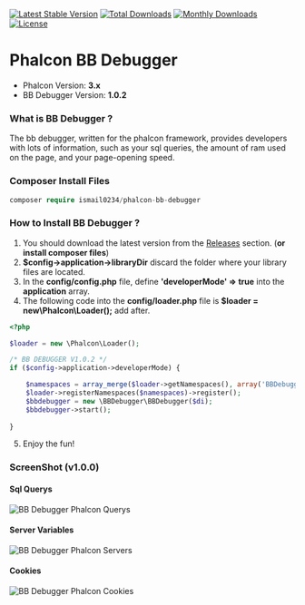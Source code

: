 [![Latest Stable Version](https://poser.pugx.org/ismail0234/phalcon-bb-debugger/v/stable)](https://packagist.org/packages/ismail0234/phalcon-bb-debugger)
[![Total Downloads](https://poser.pugx.org/ismail0234/phalcon-bb-debugger/downloads)](https://packagist.org/packages/ismail0234/phalcon-bb-debugger)
[![Monthly Downloads](https://poser.pugx.org/ismail0234/phalcon-bb-debugger/d/monthly)](https://packagist.org/packages/ismail0234/phalcon-bb-debugger)
[![License](https://poser.pugx.org/ismail0234/phalcon-bb-debugger/license)](https://packagist.org/packages/ismail0234/phalcon-bb-debugger)

# Phalcon BB Debugger

* Phalcon Version: **3.x**
* BB Debugger Version: **1.0.2**

### What is BB Debugger ?
The bb debugger, written for the phalcon framework, provides developers with lots of information, such as your sql queries, the amount of ram used on the page, and your page-opening speed.

### Composer Install Files
```php
composer require ismail0234/phalcon-bb-debugger
```

### How to Install BB Debugger ?

1. You should download the latest version from the [Releases](https://github.com/ismail0234/Phalcon-BB-Debugger/releases) section. (**or install composer files**)
2. **$config->application->libraryDir** discard the folder where your library files are located.
3. In the **config/config.php** file, define **'developerMode' => true** into the **application** array.
4. The following code into the **config/loader.php** file is **$loader = new\Phalcon\Loader();** add after.
```php
<?php

$loader = new \Phalcon\Loader();

/* BB DEBUGGER V1.0.2 */
if ($config->application->developerMode) {

    $namespaces = array_merge($loader->getNamespaces(), array('BBDebugger'=> $config->application->libraryDir . 'BBDebugger'));
    $loader->registerNamespaces($namespaces)->register();
    $bbdebugger = new \BBDebugger\BBDebugger($di);
    $bbdebugger->start();
    
}
```
5. Enjoy the fun!

### ScreenShot (v1.0.0)

#### Sql Querys
![BB Debugger Phalcon Querys](https://i.imgur.com/MxvT9tr.png)

#### Server Variables
![BB Debugger Phalcon Servers](https://i.imgur.com/EbhTlIw.png)

#### Cookies
![BB Debugger Phalcon Cookies](https://i.imgur.com/p0HQSB3.png)

